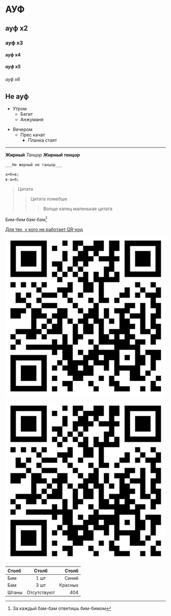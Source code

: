 # АУФ
## ауф х2
### ауф х3
#### ауф х4
##### ауф х5
###### ауф х6
Не ауф
---
* Утром
    * Бегит
    * Анжуманя
- Вечером
    - Прес качат
        - Планка стаят
---
__Жирный__
_Танцор_
___Жирный танцор___

    ___Не жирный не танцор___

```
а+б=в;
в-а=б;
```
>Цитата
>>Цитата помебше
>>>Вопще капец маленькая цитата

Бим-бим бам-бам[^1]
[^1]: За каждый бам-бам ответишь бим-бимом

[Для тех, у кого не работает QR-код](https://www.youtube.com/watch?v=dQw4w9WgXcQ&ab_channel=RickAstley)

![кря](/photo_2023-12-05_01-08-59.jpg)

[![Кря](/photo_2023-12-05_01-08-59.jpg)](https://www.youtube.com/watch?v=dQw4w9WgXcQ)

Столб | Столб | Столб
:---|:--------------------------:|-----:
Бим | 1 шт | Синий
Бам | 3 шт | Красных
Штаны | Отсутствуют | 404

